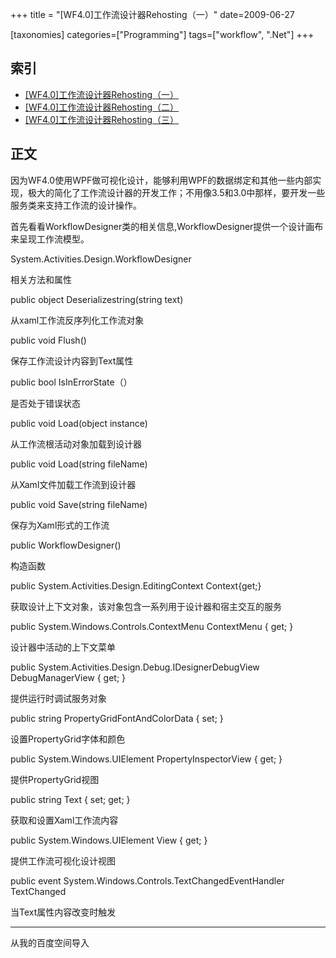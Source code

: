 +++
title = "[WF4.0]工作流设计器Rehosting（一）"
date=2009-06-27

[taxonomies]
categories=["Programming"]
tags=["workflow", ".Net"]
+++
## 索引
- [[WF4.0]工作流设计器Rehosting（一）](@/blog/it/wf/wf4-designer-rehosting-1.md)
- [[WF4.0]工作流设计器Rehosting（二）](@/blog/it/wf/wf4-designer-rehosting-2.md)
- [[WF4.0]工作流设计器Rehosting（三）](@/blog/it/wf/wf4-designer-rehosting-3.md)


## 正文
因为WF4.0使用WPF做可视化设计，能够利用WPF的数据绑定和其他一些内部实现，极大的简化了工作流设计器的开发工作；不用像3.5和3.0中那样，要开发一些服务类来支持工作流的设计操作。

首先看看WorkflowDesigner类的相关信息,WorkflowDesigner提供一个设计画布来呈现工作流模型。

System.Activities.Design.WorkflowDesigner

相关方法和属性

public object Deserializestring(string text)

从xaml工作流反序列化工作流对象

public void Flush()

保存工作流设计内容到Text属性

public bool IsInErrorState（）

是否处于错误状态

public void Load(object instance)

从工作流根活动对象加载到设计器

public void Load(string fileName)

从Xaml文件加载工作流到设计器

public void Save(string fileName)

保存为Xaml形式的工作流

public WorkflowDesigner()

构造函数

public System.Activities.Design.EditingContext Context{get;}

获取设计上下文对象，该对象包含一系列用于设计器和宿主交互的服务

public System.Windows.Controls.ContextMenu ContextMenu { get; }

设计器中活动的上下文菜单

public System.Activities.Design.Debug.IDesignerDebugView DebugManagerView { get; }

提供运行时调试服务对象

public string PropertyGridFontAndColorData { set; }

设置PropertyGrid字体和颜色

public System.Windows.UIElement PropertyInspectorView { get; }

提供PropertyGrid视图

public string Text { set; get; }

获取和设置Xaml工作流内容

public System.Windows.UIElement View { get; }

提供工作流可视化设计视图

public event System.Windows.Controls.TextChangedEventHandler TextChanged

当Text属性内容改变时触发

---
从我的百度空间导入